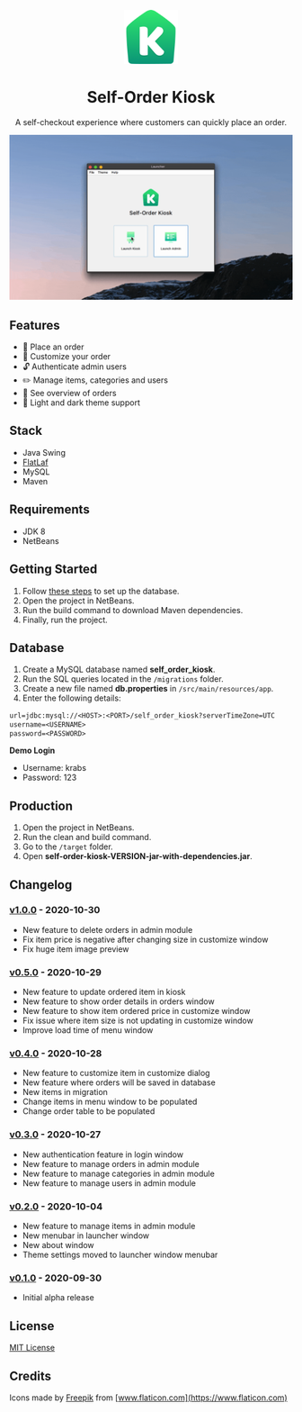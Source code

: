 <p align="center">
  <img src="src/main/resources/app/app-logo-2x.png" width="96" alt="Icon" />
</p>

<h1 align="center">Self-Order Kiosk</h1>

<p align="center">A self-checkout experience where customers can quickly place an order.</p>

<p align="center">
  <img src="demo.gif" width="720" />
</p>

## Features

- 🛒 Place an order
- 🔀 Customize your order
- 🔓 Authenticate admin users
- ✏️ Manage items, categories and users
- 📃 See overview of orders
- 🎨 Light and dark theme support

## Stack

- Java Swing
- [FlatLaf](https://www.formdev.com/flatlaf)
- MySQL
- Maven

## Requirements

- JDK 8
- NetBeans

## Getting Started

1. Follow [these steps](#database) to set up the database.
2. Open the project in NetBeans.
3. Run the build command to download Maven dependencies.
4. Finally, run the project.

## Database

1. Create a MySQL database named **self_order_kiosk**.
2. Run the SQL queries located in the `/migrations` folder.
3. Create a new file named **db.properties** in `/src/main/resources/app`.
4. Enter the following details:

```properties
url=jdbc:mysql://<HOST>:<PORT>/self_order_kiosk?serverTimeZone=UTC
username=<USERNAME>
password=<PASSWORD>
```

**Demo Login**

- Username: krabs
- Password: 123

## Production

1. Open the project in NetBeans.
2. Run the clean and build command.
3. Go to the `/target` folder.
4. Open **self-order-kiosk-VERSION-jar-with-dependencies.jar**.

## Changelog

### [v1.0.0] - 2020-10-30

- New feature to delete orders in admin module
- Fix item price is negative after changing size in customize window
- Fix huge item image preview

### [v0.5.0] - 2020-10-29

- New feature to update ordered item in kiosk
- New feature to show order details in orders window
- New feature to show item ordered price in customize window
- Fix issue where item size is not updating in customize window
- Improve load time of menu window

### [v0.4.0] - 2020-10-28

- New feature to customize item in customize dialog
- New feature where orders will be saved in database
- New items in migration
- Change items in menu window to be populated
- Change order table to be populated

### [v0.3.0] - 2020-10-27

- New authentication feature in login window
- New feature to manage orders in admin module
- New feature to manage categories in admin module
- New feature to manage users in admin module

### [v0.2.0] - 2020-10-04

- New feature to manage items in admin module
- New menubar in launcher window
- New about window
- Theme settings moved to launcher window menubar

### [v0.1.0] - 2020-09-30

- Initial alpha release

## License

[MIT License](LICENSE)

## Credits

Icons made by [Freepik](https://www.flaticon.com/authors/basic-gradient/gradient) from [www.flaticon.com](https://www.flaticon.com)

[v1.0.0]: https://github.com/nerkarso/self-order-kiosk/releases/tag/v1.0.0
[v0.5.0]: https://github.com/nerkarso/self-order-kiosk/releases/tag/v0.5.0
[v0.4.0]: https://github.com/nerkarso/self-order-kiosk/releases/tag/v0.4.0
[v0.3.0]: https://github.com/nerkarso/self-order-kiosk/releases/tag/v0.3.0
[v0.2.0]: https://github.com/nerkarso/self-order-kiosk/releases/tag/v0.2.0
[v0.1.0]: https://github.com/nerkarso/self-order-kiosk/releases/tag/v0.1.0
